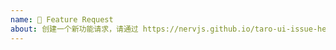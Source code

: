 ```yaml
---
name: 🚀 Feature Request
about: 创建一个新功能请求，请通过 https://nervjs.github.io/taro-ui-issue-helper/ 提交
---
```


<!--- 请通过 https://nervjs.github.io/taro-ui-issue-helper/ 该网页提交 issue，否则会被关闭--->
